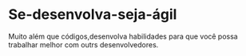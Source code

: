 # Se-desenvolva-seja-ágil
Muito além que códigos,desenvolva habilidades para que você possa trabalhar melhor com outrs desenvolvedores.
